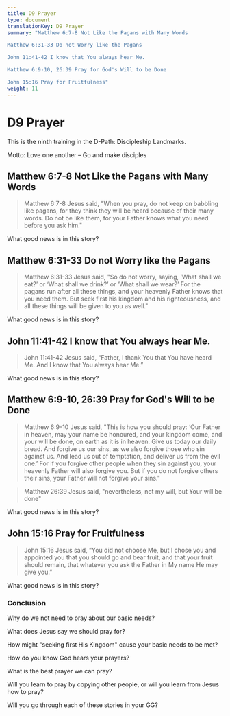 ```yaml
---
title: D9 Prayer
type: document
translationKey: D9 Prayer
summary: "Matthew 6:7-8 Not Like the Pagans with Many Words

Matthew 6:31-33 Do not Worry like the Pagans

John 11:41-42 I know that You always hear Me.

Matthew 6:9-10, 26:39 Pray for God's Will to be Done

John 15:16 Pray for Fruitfulness"
weight: 11
---
```

# D9 Prayer

This is the ninth training in the D-Path: **D**iscipleship Landmarks.

Motto: Love one another – Go and make disciples

## Matthew 6:7-8 Not Like the Pagans with Many Words

>   Matthew 6:7-8 Jesus said, "When you pray, do not keep on babbling like pagans, for they think they will be heard because of their many words. Do not be like them, for your Father knows what you need before you ask him."

What good news is in this story?

## Matthew 6:31-33 Do not Worry like the Pagans

>   Matthew 6:31-33 Jesus said, "So do not worry, saying, ‘What shall we eat?’ or ‘What shall we drink?’ or ‘What shall we wear?’ For the pagans run after all these things, and your heavenly Father knows that you need them. But seek first his kingdom and his righteousness, and all these things will be given to you as well."

What good news is in this story?

## John 11:41-42 I know that You always hear Me.

>   John 11:41-42 Jesus said, “Father, I thank You that You have heard Me. And I know that You always hear Me.”

What good news is in this story?

## Matthew 6:9-10, 26:39 Pray for God's Will to be Done

>   Matthew 6:9-10 Jesus said, "This is how you should pray: ‘Our Father in heaven, may your name be honoured, and your kingdom come, and your will be done, on earth as it is in heaven. Give us today our daily bread. And forgive us our sins, as we also forgive those who sin against us. And lead us out of temptation, and deliver us from the evil one.’ For if you forgive other people when they sin against you, your heavenly Father will also forgive you. But if you do not forgive others their sins, your Father will not forgive your sins."

>   Matthew 26:39 Jesus said, "nevertheless, not my will, but Your will be done"

What good news is in this story?

## John 15:16 Pray for Fruitfulness

>   John 15:16 Jesus said, “You did not choose Me, but I chose you and appointed you that you should go and bear fruit, and that your fruit should remain, that whatever you ask the Father in My name He may give you.”

What good news is in this story?

### Conclusion

Why do we not need to pray about our basic needs?

What does Jesus say we should pray for?

How might "seeking first His Kingdom" cause your basic needs to be met?

How do you know God hears your prayers?

What is the best prayer we can pray?

Will you learn to pray by copying other people, or will you learn from Jesus how to pray?

Will you go through each of these stories in your GG?


